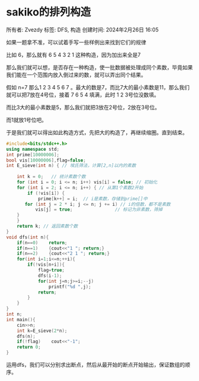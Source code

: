 # sakiko的排列构造

所有者: Zvezdy
标签: DFS, 构造
创建时间: 2024年2月26日 16:05

如果一题拿不准，可以试着手写一些样例出来找到它们的规律

比如 6，那么就有 6 5 4 3 2 1 这种构造，因为加出来全是7

那么我们就可以想，是否存在一种构造，使一批数据被处理成同个素数，毕竟如果我们能在一个范围内放入倒过来的数，就可以弄出同个结果。

假如 n=7 那么1 2 3 4 5 6 7 。最大的数是7，而比7大的最小素数是11，那么我们就可以把7放在4号位，接着 7 6 5 4 填满，此时 1 2 3号位没数填。

而比3大的最小素数是5，那么我们就把3放在2号位，2放在3号位。

而1就放1号位吧。

于是我们就可以得出如此构造方式，先把大的构造了，再继续缩圈。直到结束。

```cpp
#include<bits/stdc++.h>
using namespace std;
int prime[10000006];
bool vis[10000006],flag=false;
int E_sieve(int n) { // 埃氏筛法，计算[2,n]以内的素数
    
    int k = 0;   // 统计素数个数 
    for (int i = 0; i <= n; i++) vis[i] = false; // 初始化 
    for (int i = 2; i <= n; i++) { // 从第1个素数2开始 
        if (!vis[i]) {
            prime[k++] = i;  // i是素数，存储到prime[]中 
       for (int j = 2 * i; j <= n; j += i) // i的倍数，都不是素数 
           vis[j] = true;                // 标记为非素数，筛掉 
    }
    }
    return k; // 返回素数个数 
}
void dfs(int n){
    if(n==0)    return;
    if(n==1)    {cout<<"1 "; return;}
    if(n==2)    {cout<<"2 1 "; return;}
    for(int i=1;i<=n;++i){
        if(!vis[n+i]){
            flag=true;
            dfs(i-1);
            for(int j=n;j>=i;--j)
                printf("%d ",j);
            return;
        }
    }
}
int n;
int main(){
    cin>>n;
    int k=E_sieve(2*n);
    dfs(n);
    if(!flag)    cout<<"-1";
    return 0;
}
```

运用dfs，我们可以分别求出断点，然后从最开始的断点开始输出，保证数组的顺序。
